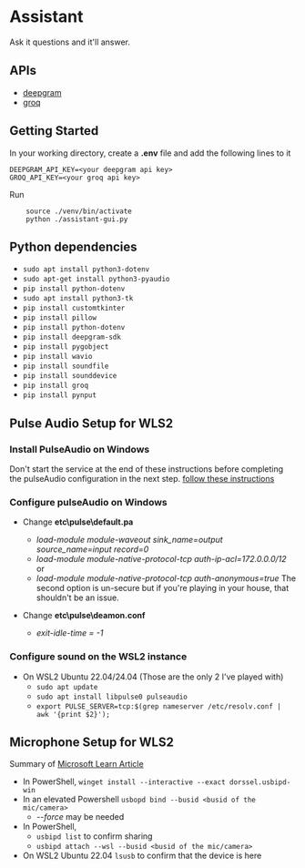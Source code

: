 # Assistant

Ask it questions and it'll answer.


## APIs
- [deepgram](https://deepgram.com/)
- [groq](https://groq.com/)

## Getting Started
In your working directory, create a **.env** file and add the following lines to it
```
DEEPGRAM_API_KEY=<your deepgram api key>
GROQ_API_KEY=<your groq api key>
```
  
Run 
```
    source ./venv/bin/activate
    python ./assistant-gui.py
```

## Python dependencies
- `sudo apt install python3-dotenv`
- `sudo apt-get install python3-pyaudio`
- `pip install python-dotenv`
- `sudo apt install python3-tk`
- `pip install customtkinter`
- `pip install pillow`
- `pip install python-dotenv`
- `pip install deepgram-sdk`
- `pip install pygobject`
- `pip install wavio`
- `pip install soundfile`
- `pip install sounddevice`
- `pip install groq`
- `pip install pynput`

## Pulse Audio Setup for WLS2

### Install PulseAudio on Windows
Don't start the service at the end of these instructions before completing the pulseAudio configuration in the next step.
[follow these instructions](https://gist.github.com/Stormwind99/e5ffc026a44ec2374f92864652d94854)  

### Configure pulseAudio on Windows
- Change **etc\pulse\default.pa**
    - _load-module module-waveout sink_name=output source_name=input record=0_
    - _load-module module-native-protocol-tcp auth-ip-acl=172.0.0.0/12_ 
    or  
    - _load-module module-native-protocol-tcp auth-anonymous=true_
The second option is un-secure but if you're playing in your house, that shouldn't be an issue.

- Change **etc\pulse\deamon.conf**
    - _exit-idle-time = -1_

### Configure sound on the WSL2 instance
- On WSL2 Ubuntu 22.04/24.04 (Those are the only 2 I've played with)
    - `sudo apt update`
    - `sudo apt install libpulse0 pulseaudio`
    - `export PULSE_SERVER=tcp:$(grep nameserver /etc/resolv.conf | awk '{print $2}');`


## Microphone Setup for WLS2
Summary of [Microsoft Learn Article](https://learn.microsoft.com/en-us/windows/wsl/connect-usb)
- In PowerShell, `winget install --interactive --exact dorssel.usbipd-win`
- In an elevated Powershell `usbopd bind --busid <busid of the mic/camera>`
    - _--force_ may be needed
- In PowerShell, 
    - `usbipd list` to confirm sharing
    - `usbipd attach --wsl --busid <busid of the mic/camera>`
- On WSL2 Ubuntu 22.04 `lsusb` to confirm that the device is here